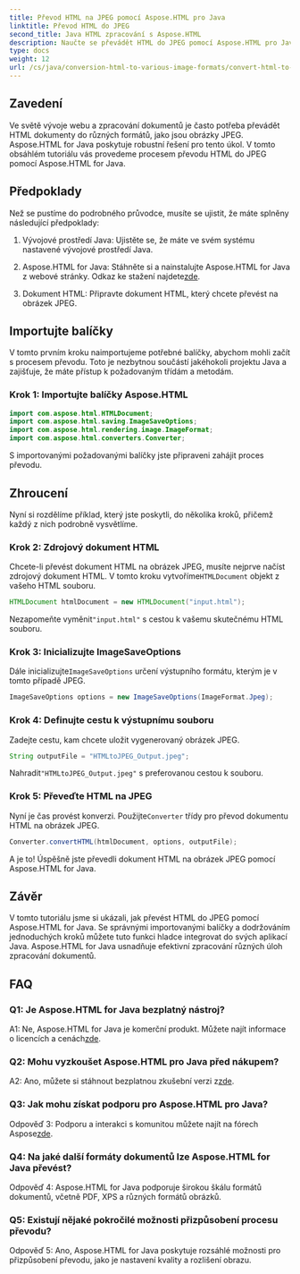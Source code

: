 ```yaml
---
title: Převod HTML na JPEG pomocí Aspose.HTML pro Java
linktitle: Převod HTML do JPEG
second_title: Java HTML zpracování s Aspose.HTML
description: Naučte se převádět HTML do JPEG pomocí Aspose.HTML pro Javu. Průvodce krok za krokem pro bezproblémové zpracování dokumentů.
type: docs
weight: 12
url: /cs/java/conversion-html-to-various-image-formats/convert-html-to-jpeg/
---
```

## Zavedení

Ve světě vývoje webu a zpracování dokumentů je často potřeba převádět HTML dokumenty do různých formátů, jako jsou obrázky JPEG. Aspose.HTML for Java poskytuje robustní řešení pro tento úkol. V tomto obsáhlém tutoriálu vás provedeme procesem převodu HTML do JPEG pomocí Aspose.HTML for Java. 

## Předpoklady

Než se pustíme do podrobného průvodce, musíte se ujistit, že máte splněny následující předpoklady:

1. Vývojové prostředí Java: Ujistěte se, že máte ve svém systému nastavené vývojové prostředí Java.

2.  Aspose.HTML for Java: Stáhněte si a nainstalujte Aspose.HTML for Java z webové stránky. Odkaz ke stažení najdete[zde](https://releases.aspose.com/html/java/).

3. Dokument HTML: Připravte dokument HTML, který chcete převést na obrázek JPEG.

## Importujte balíčky

V tomto prvním kroku naimportujeme potřebné balíčky, abychom mohli začít s procesem převodu. Toto je nezbytnou součástí jakéhokoli projektu Java a zajišťuje, že máte přístup k požadovaným třídám a metodám.

### Krok 1: Importujte balíčky Aspose.HTML

```java
import com.aspose.html.HTMLDocument;
import com.aspose.html.saving.ImageSaveOptions;
import com.aspose.html.rendering.image.ImageFormat;
import com.aspose.html.converters.Converter;
```

S importovanými požadovanými balíčky jste připraveni zahájit proces převodu.

## Zhroucení

Nyní si rozdělíme příklad, který jste poskytli, do několika kroků, přičemž každý z nich podrobně vysvětlíme.

### Krok 2: Zdrojový dokument HTML

 Chcete-li převést dokument HTML na obrázek JPEG, musíte nejprve načíst zdrojový dokument HTML. V tomto kroku vytvoříme`HTMLDocument` objekt z vašeho HTML souboru.

```java
HTMLDocument htmlDocument = new HTMLDocument("input.html");
```

 Nezapomeňte vyměnit`"input.html"` s cestou k vašemu skutečnému HTML souboru.

### Krok 3: Inicializujte ImageSaveOptions

 Dále inicializujte`ImageSaveOptions` určení výstupního formátu, kterým je v tomto případě JPEG.

```java
ImageSaveOptions options = new ImageSaveOptions(ImageFormat.Jpeg);
```

### Krok 4: Definujte cestu k výstupnímu souboru

Zadejte cestu, kam chcete uložit vygenerovaný obrázek JPEG.

```java
String outputFile = "HTMLtoJPEG_Output.jpeg";
```

 Nahradit`"HTMLtoJPEG_Output.jpeg"` s preferovanou cestou k souboru.

### Krok 5: Převeďte HTML na JPEG

 Nyní je čas provést konverzi. Použijte`Converter` třídy pro převod dokumentu HTML na obrázek JPEG.

```java
Converter.convertHTML(htmlDocument, options, outputFile);
```

A je to! Úspěšně jste převedli dokument HTML na obrázek JPEG pomocí Aspose.HTML for Java.

## Závěr

V tomto tutoriálu jsme si ukázali, jak převést HTML do JPEG pomocí Aspose.HTML for Java. Se správnými importovanými balíčky a dodržováním jednoduchých kroků můžete tuto funkci hladce integrovat do svých aplikací Java. Aspose.HTML for Java usnadňuje efektivní zpracování různých úloh zpracování dokumentů.

## FAQ

### Q1: Je Aspose.HTML for Java bezplatný nástroj?

 A1: Ne, Aspose.HTML for Java je komerční produkt. Můžete najít informace o licencích a cenách[zde](https://purchase.aspose.com/buy).

### Q2: Mohu vyzkoušet Aspose.HTML pro Java před nákupem?

 A2: Ano, můžete si stáhnout bezplatnou zkušební verzi z[zde](https://releases.aspose.com/html/java).

### Q3: Jak mohu získat podporu pro Aspose.HTML pro Java?

Odpověď 3: Podporu a interakci s komunitou můžete najít na fórech Aspose[zde](https://forum.aspose.com/).

### Q4: Na jaké další formáty dokumentů lze Aspose.HTML for Java převést?

Odpověď 4: Aspose.HTML for Java podporuje širokou škálu formátů dokumentů, včetně PDF, XPS a různých formátů obrázků.

### Q5: Existují nějaké pokročilé možnosti přizpůsobení procesu převodu?

Odpověď 5: Ano, Aspose.HTML for Java poskytuje rozsáhlé možnosti pro přizpůsobení převodu, jako je nastavení kvality a rozlišení obrazu.